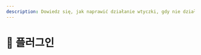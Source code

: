 ```yaml
---
description: Dowiedz się, jak naprawić działanie wtyczki, gdy nie działa poprawnie.
---
```


# 📜 플러그인
